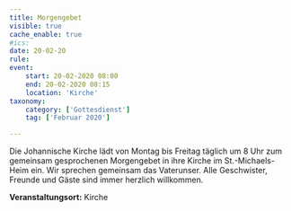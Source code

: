 ```yaml
---
title: Morgengebet
visible: true
cache_enable: true
#ics: 
date: 20-02-20
rule: 
event:
	start: 20-02-2020 08:00
	end: 20-02-2020 08:15
	location: 'Kirche'
taxonomy:
	category: ['Gottesdienst']
	tag: ['Februar 2020']

---
```

Die Johannische Kirche lädt von Montag bis Freitag täglich um 8 Uhr zum gemeinsam gesprochenen Morgengebet in ihre Kirche im St.-Michaels-Heim ein. Wir sprechen gemeinsam das Vaterunser. Alle Geschwister, Freunde und Gäste sind immer herzlich willkommen.



**Veranstaltungsort:** Kirche

